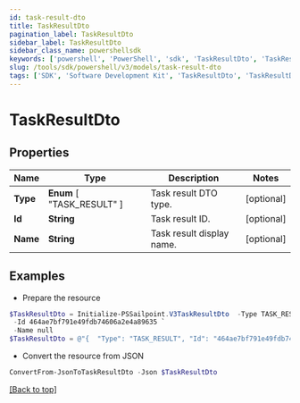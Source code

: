 ```yaml
---
id: task-result-dto
title: TaskResultDto
pagination_label: TaskResultDto
sidebar_label: TaskResultDto
sidebar_class_name: powershellsdk
keywords: ['powershell', 'PowerShell', 'sdk', 'TaskResultDto', 'TaskResultDto'] 
slug: /tools/sdk/powershell/v3/models/task-result-dto
tags: ['SDK', 'Software Development Kit', 'TaskResultDto', 'TaskResultDto']
---
```



# TaskResultDto

## Properties

Name | Type | Description | Notes
------------ | ------------- | ------------- | -------------
**Type** |  **Enum** [  "TASK_RESULT" ] | Task result DTO type. | [optional] 
**Id** | **String** | Task result ID. | [optional] 
**Name** | **String** | Task result display name. | [optional] 

## Examples

- Prepare the resource
```powershell
$TaskResultDto = Initialize-PSSailpoint.V3TaskResultDto  -Type TASK_RESULT `
 -Id 464ae7bf791e49fdb74606a2e4a89635 `
 -Name null
$TaskResultDto = @"{  "Type": "TASK_RESULT", "Id": "464ae7bf791e49fdb74606a2e4a89635", "Name": "null" }"@
```

- Convert the resource from JSON
```powershell
ConvertFrom-JsonToTaskResultDto -Json $TaskResultDto
```


[[Back to top]](#) 

